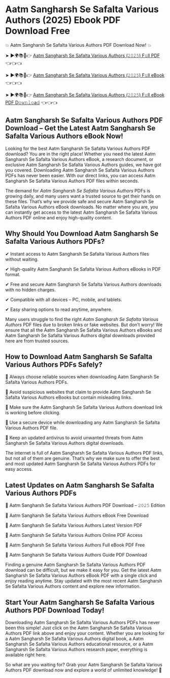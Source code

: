 # Aatm Sangharsh Se Safalta Various Authors (2025) Ebook PDF Download Free

💥 Aatm Sangharsh Se Safalta Various Authors PDF Download Now! 💥

➤ ►🌍📚📱👉 [Aatm Sangharsh Se Safalta Various Authors (𝟸𝟶𝟸𝟻) F𝚞ll PDF](https://getpdf.xyz/aatm-sangharsh-se-safalta-various-authors) 👈👈👈


➤ ►🌍📚📱👉 [Aatm Sangharsh Se Safalta Various Authors (𝟸𝟶𝟸𝟻) F𝚞ll eBook](https://getpdf.xyz/aatm-sangharsh-se-safalta-various-authors) 👈👈👈


➤ ►🌍📚📱👉 [Aatm Sangharsh Se Safalta Various Authors (𝟸𝟶𝟸𝟻) F𝚞ll eBook PDF D𝚘𝚠𝚗𝚕𝚘a𝚍](https://getpdf.xyz/aatm-sangharsh-se-safalta-various-authors) 👈👈👈


## Aatm Sangharsh Se Safalta Various Authors PDF Download – Get the Latest Aatm Sangharsh Se Safalta Various Authors eBook Now!

Looking for the best Aatm Sangharsh Se Safalta Various Authors PDF download? You are in the right place! Whether you need the latest Aatm Sangharsh Se Safalta Various Authors eBook, a research document, or exclusive Aatm Sangharsh Se Safalta Various Authors guides, we have got you covered. Downloading Aatm Sangharsh Se Safalta Various Authors PDFs has never been easier. With our direct links, you can access Aatm Sangharsh Se Safalta Various Authors PDF files within seconds.

The demand for *Aatm Sangharsh Se Safalta Various Authors* PDFs is growing daily, and many users want a trusted source to get their hands on these files. That’s why we provide safe and secure Aatm Sangharsh Se Safalta Various Authors eBook downloads. No matter where you are, you can instantly get access to the latest Aatm Sangharsh Se Safalta Various Authors PDF online and enjoy high-quality content.

## Why Should You Download Aatm Sangharsh Se Safalta Various Authors PDFs?

✔ Instant access to Aatm Sangharsh Se Safalta Various Authors files without waiting.

✔ High-quality Aatm Sangharsh Se Safalta Various Authors eBooks in PDF format.

✔ Free and secure Aatm Sangharsh Se Safalta Various Authors downloads with no hidden charges.

✔ Compatible with all devices – PC, mobile, and tablets.

✔ Easy sharing options to read anytime, anywhere.

Many users struggle to find the right *Aatm Sangharsh Se Safalta Various Authors* PDF files due to broken links or fake websites. But don’t worry! We ensure that all the Aatm Sangharsh Se Safalta Various Authors eBooks and Aatm Sangharsh Se Safalta Various Authors digital downloads provided here are from trusted sources.

## How to Download Aatm Sangharsh Se Safalta Various Authors PDFs Safely?

📌 Always choose reliable sources when downloading Aatm Sangharsh Se Safalta Various Authors PDFs.

📌 Avoid suspicious websites that claim to provide Aatm Sangharsh Se Safalta Various Authors eBooks but contain misleading links.

📌 Make sure the Aatm Sangharsh Se Safalta Various Authors download link is working before clicking.

📌 Use a secure device while downloading any Aatm Sangharsh Se Safalta Various Authors PDF file.

📌 Keep an updated antivirus to avoid unwanted threats from Aatm Sangharsh Se Safalta Various Authors digital downloads.

The internet is full of Aatm Sangharsh Se Safalta Various Authors PDF links, but not all of them are genuine. That’s why we make sure to offer the best and most updated Aatm Sangharsh Se Safalta Various Authors PDFs for easy access.

## Latest Updates on Aatm Sangharsh Se Safalta Various Authors PDFs

🔹 Aatm Sangharsh Se Safalta Various Authors PDF Download – 𝟸𝟶𝟸𝟻 Edition

🔹 Aatm Sangharsh Se Safalta Various Authors eBook Free Download

🔹 Aatm Sangharsh Se Safalta Various Authors Latest Version PDF

🔹 Aatm Sangharsh Se Safalta Various Authors Online PDF Access

🔹 Aatm Sangharsh Se Safalta Various Authors Full eBook PDF Free

🔹 Aatm Sangharsh Se Safalta Various Authors Guide PDF Download

Finding a genuine Aatm Sangharsh Se Safalta Various Authors PDF download can be difficult, but we make it easy for you. Get the latest Aatm Sangharsh Se Safalta Various Authors eBook PDF with a single click and enjoy reading anytime. Stay updated with the most recent Aatm Sangharsh Se Safalta Various Authors content and explore new information.

## Start Your Aatm Sangharsh Se Safalta Various Authors PDF Download Today!

Downloading Aatm Sangharsh Se Safalta Various Authors PDFs has never been this simple! Just click on the Aatm Sangharsh Se Safalta Various Authors PDF link above and enjoy your content. Whether you are looking for a Aatm Sangharsh Se Safalta Various Authors digital book, a Aatm Sangharsh Se Safalta Various Authors educational resource, or a Aatm Sangharsh Se Safalta Various Authors research paper, everything is available right here.

So what are you waiting for? Grab your Aatm Sangharsh Se Safalta Various Authors PDF download now and explore a world of unlimited knowledge! 🚀